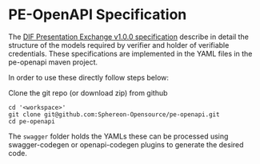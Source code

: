 # PE-OpenAPI Specification

The [DIF Presentation Exchange v1.0.0 specification](https://identity.foundation/presentation-exchange/) describe in detail the structure of the models required by verifier and holder of verifiable credentials. These specifications are implemented in the YAML files in the pe-openapi maven project.

In order to use these directly follow steps below:

Clone the git repo (or download zip) from github
```
cd '<workspace>'
git clone git@github.com:Sphereon-Opensource/pe-openapi.git
cd pe-openapi
```

The `swagger` folder holds the YAMLs these can be processed using swagger-codegen or openapi-codegen plugins to generate the desired code.